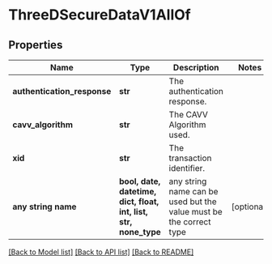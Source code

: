 # ThreeDSecureDataV1AllOf


## Properties
Name | Type | Description | Notes
------------ | ------------- | ------------- | -------------
**authentication_response** | **str** | The authentication response. | 
**cavv_algorithm** | **str** | The CAVV Algorithm used. | 
**xid** | **str** | The transaction identifier. | 
**any string name** | **bool, date, datetime, dict, float, int, list, str, none_type** | any string name can be used but the value must be the correct type | [optional]

[[Back to Model list]](../README.md#documentation-for-models) [[Back to API list]](../README.md#documentation-for-api-endpoints) [[Back to README]](../README.md)


